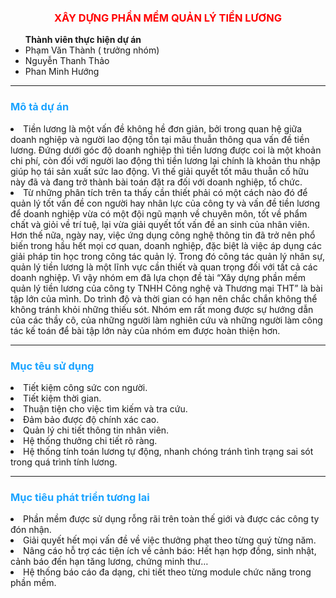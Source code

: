 <h3 style="color:red; text-align:center;"> XÂY DỰNG PHẦN MỀM QUẢN LÝ TIỀN LƯƠNG </h3>
<ul> <strong>Thành viên thực hiện dự án</strong></pl>
<li> Phạm Văn Thành ( trưởng nhóm)</li>
<li> Nguyễn Thanh Thảo </li>
<li> Phan Minh Hướng </li></ul>
<hr>
<h3 style="color:#1aa3ff;">Mô tả dự án </h3>
<li>Tiền lương là một vấn đề không hề đơn giản, bởi trong quan hệ giữa doanh nghiệp và người lao động tồn tại mâu thuẫn thông qua vấn đề tiền lương. Đứng dưới góc độ doanh nghiệp thì tiền lương được coi là một khoản chi phí, còn đối với người lao động thì tiền lương lại chính là khoản thu nhập giúp họ tái sản xuất sức lao động. Vì thế giải quyết tốt mâu thuẫn cố hữu này đã và đang trở thành bài toán đặt ra đối với doanh nghiệp, tổ chức.</li>
<li>Từ những phân tích trên ta thấy cần thiết phải có một cách nào đó để quản lý tốt vấn đề con người hay nhân lực của công ty và vấn đề tiền lương để doanh nghiệp vừa có một đội ngũ mạnh về chuyên môn, tốt về phẩm chất và giỏi về trí tuệ, lại vừa giải quyết tốt vấn đề an sinh của nhân viên. Hơn thế nữa, ngày nay, việc ứng dụng công nghệ thông tin đã trở nên phổ biến trong hầu hết mọi cơ quan, doanh nghiệp, đặc biệt là việc áp dụng các giải pháp tin học trong công tác quản lý. Trong đó công tác quản lý nhân sự, quản lý tiền lương là một lĩnh vực cần thiết và quan trọng đối với tất cả các doanh nghiệp. Vì vậy nhóm em đã lựa chọn đề tài “Xây dựng phần mềm quản lý tiền lương của công ty TNHH Công nghệ và Thương mại THT” là bài tập lớn của mình. Do trình độ và thời gian có hạn nên chắc chắn không thể không tránh khỏi những thiếu sót. Nhóm em rất mong được sự hướng dẫn của các thầy cô, của những người làm nghiên cứu và những người làm công tác kế toán để bài tập lớn này của nhóm em được hoàn thiện hơn.</li>
<hr>
<h3 style="color:#1aa3ff;"><strong> Mục têu sử dụng</strong> </h3>
<li> Tiết kiệm công sức con người.</li>
<li> Tiết kiệm thời gian.</li>
<li> Thuận tiện cho việc tìm kiếm  và tra cứu.</li>
<li> Đảm bảo được độ chính xác cao.</li>
<li> Quản lý chi tiết thông tin nhân viên.</li>
<li> Hệ thống thưởng chi tiết rõ ràng.</li>
<li> Hệ thống tính toán lương tự động, nhanh chóng tránh tình trạng sai sót trong quá trình tính lương.</li>
<hr>
<h3 style="color:#1aa3ff"> Mục tiêu phát triển tương lai </h3>
<li> Phần mềm được sử dụng rỗng rãi trên toàn thế giới và được các công ty đón nhận.</li>
<li> Giải quyết hết mọi vấn đề về việc thưởng phạt theo từng quý từng năm.</li>
<li> Nâng cáo hỗ trợ các tiện ích về cảnh báo: Hết hạn hợp đồng, sinh nhật, cảnh báo đến hạn tăng lương, chứng minh thư…</li>
<li>Hệ thống báo cáo đa dạng, chi tiết theo từng module chức năng trong phần mềm.</li>

